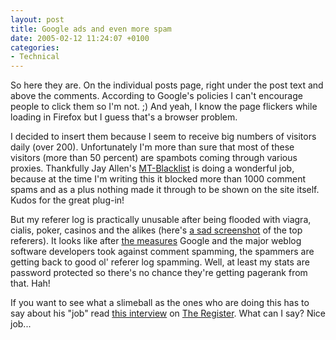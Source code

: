 ```yaml
---
layout: post
title: Google ads and even more spam
date: 2005-02-12 11:24:07 +0100
categories:
- Technical
---
```

So here they are. On the individual posts page, right under the post text and above the comments. According to Google's policies I can't encourage people to click them so I'm not. ;) And yeah, I know the page flickers while loading in Firefox but I guess that's a browser problem.

I decided to insert them because I seem to receive big numbers of visitors daily (over 200). Unfortunately I'm more than sure that most of these visitors (more than 50 percent) are spambots coming through various proxies. Thankfully Jay Allen's <a href="http://www.jayallen.org/projects/mt-blacklist/">MT-Blacklist</a> is doing a wonderful job, because at the time I'm writing this it blocked more than 1000 comment spams and as a plus nothing made it through to be shown on the site itself. Kudos for the great plug-in!

But my referer log is practically unusable after being flooded with viagra, cialis, poker, casinos and the alikes (here's <a href="https://content.rusiczki.net/blogpics/referer_log_spam.php" onclick="window.open('https://content.rusiczki.net/blogpics/referer_log_spam.php','popup','width=539,height=459,scrollbars=no,resizable=no,toolbar=no,directories=no,location=no,menubar=no,status=no,left=0,top=0'); return false">a sad screenshot</a> of the top referers). It looks like after <a href="http://www.google.com/googleblog/2005/01/preventing-comment-spam.html">the measures</a> Google and the major weblog software developers took against comment spamming, the spammers are getting back to good ol' referer log spamming. Well, at least my stats are password protected so there's no chance they're getting pagerank from that. Hah!

If you want to see what a slimeball as the ones who are doing this has to say about his "job" read <a href="http://www.theregister.co.uk/2005/01/31/link_spamer_interview/">this interview</a> on <a href="http://www.theregister.co.uk/">The Register</a>. What can I say? Nice job...
